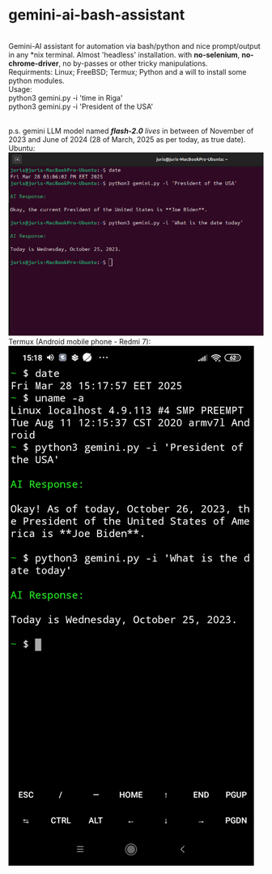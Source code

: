 # gemini-ai-bash-assistant
<br> Gemini-AI assistant for automation via bash/python and nice prompt/output in any *nix terminal.
Almost 'headless' installation. with <b>no-selenium</b>, <b>no-chrome-driver</b>, no by-passes or other tricky manipulations.
<br>  Requirments:
    Linux;
    FreeBSD;
    Termux;
    Python
    and
    a will to install some python modules.
<br>Usage:
<br>python3 gemini.py -i 'time in Riga'
<br>python3 gemini.py -i 'President of the USA'

<br>p.s. gemini LLM model named <i><b>flash-2.0</b></i> <i>lives</i> in between of November of 2023 and June of 2024 (28 of March, 2025 as per today, as true date).
<br> Ubuntu:
<br>![screenshot](1.png)
<br> Termux (Android mobile phone - Redmi 7):
<br>![screenshot](2.jpg)
